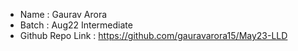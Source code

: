 - Name : Gaurav Arora
- Batch : Aug22 Intermediate
- Github Repo Link : https://github.com/gauravarora15/May23-LLD
